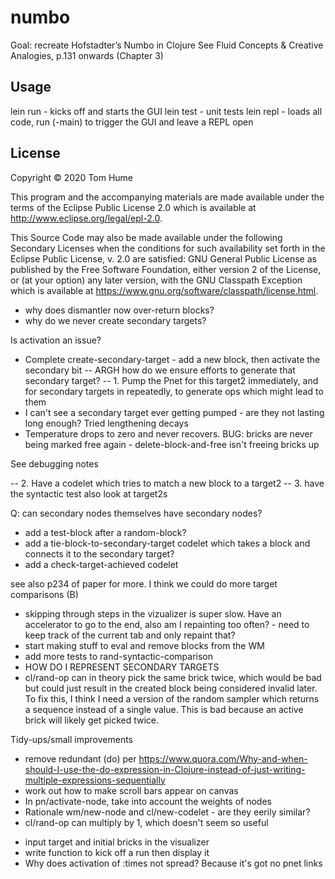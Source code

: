 # numbo

Goal: recreate Hofstadter’s Numbo in Clojure
See Fluid Concepts & Creative Analogies, p.131 onwards (Chapter 3)

## Usage

lein run - kicks off and starts the GUI
lein test - unit tests
lein repl - loads all code, run (-main) to trigger the GUI and leave a REPL open

## License

Copyright © 2020 Tom Hume

This program and the accompanying materials are made available under the
terms of the Eclipse Public License 2.0 which is available at
http://www.eclipse.org/legal/epl-2.0.

This Source Code may also be made available under the following Secondary
Licenses when the conditions for such availability set forth in the Eclipse
Public License, v. 2.0 are satisfied: GNU General Public License as published by
the Free Software Foundation, either version 2 of the License, or (at your
option) any later version, with the GNU Classpath Exception which is available
at https://www.gnu.org/software/classpath/license.html.


* why does dismantler now over-return blocks?
* why do we never create secondary targets?

Is activation an issue?
* Complete create-secondary-target - add a new block, then activate the secondary bit
-- ARGH how do we ensure efforts to generate that secondary target?
-- 1. Pump the Pnet for this target2 immediately, and for secondary targets in repeatedly, to generate ops which might lead to them
* I can't see a secondary target ever getting pumped - are they not lasting long enough? Tried lengthening decays
* Temperature drops to zero and never recovers. BUG: bricks are never being marked free again - delete-block-and-free isn't freeing bricks up

See debugging notes


-- 2. Have a codelet which tries to match a new block to a target2
-- 3. have the syntactic test also look at target2s


Q: can secondary nodes themselves have secondary nodes?

* add a test-block after a random-block?
* add a tie-block-to-secondary-target codelet which takes a block and connects it to the secondary target?
* add a check-target-achieved codelet

see also p234 of paper for more. I think we could do more target comparisons (B)

* skipping through steps in the vizualizer is super slow. Have an accelerator to go to the end, also am I repainting too often? - need to keep track of the current tab and only repaint that?
* start making stuff to eval and remove blocks from the WM
* add more tests to rand-syntactic-comparison
* HOW DO I REPRESENT SECONDARY TARGETS
* cl/rand-op can in theory pick the same brick twice, which would be bad but could just result in the created block being considered invalid later. To fix this, I think I need a version of the random sampler which returns a sequence instead of a single value. This is bad because an active brick will likely get picked twice.

Tidy-ups/small improvements

* remove redundant (do) per https://www.quora.com/Why-and-when-should-I-use-the-do-expression-in-Clojure-instead-of-just-writing-multiple-expressions-sequentially
* work out how to make scroll bars appear on canvas
* In pn/activate-node, take into account the weights of nodes
* Rationale wm/new-node and cl/new-codelet - are they eerily similar?
* cl/rand-op can multiply by 1, which doesn't seem so useful
- input target and initial bricks in the visualizer
- write function to kick off a run then display it
- Why does activation of :times not spread? Because it's got no pnet links

